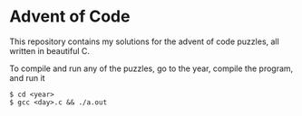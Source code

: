 # Advent of Code

This repository contains my solutions for the advent of code puzzles, all written in beautiful C.

To compile and run any of the puzzles, go to the year, compile the program, and run it

    $ cd <year>
    $ gcc <day>.c && ./a.out
